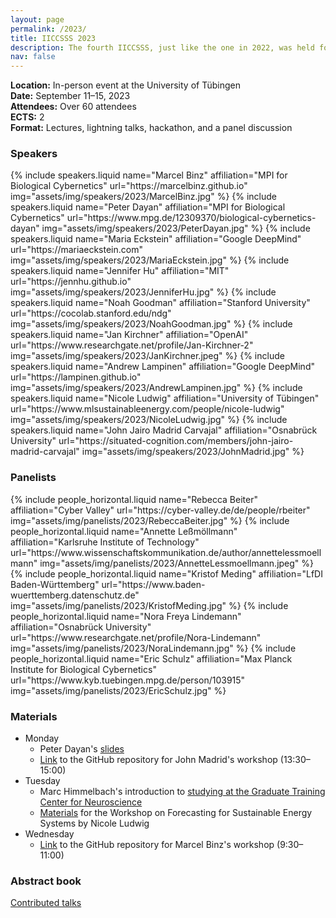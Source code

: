 ```yaml
---
layout: page
permalink: /2023/
title: IICCSSS 2023
description: The fourth IICCSSS, just like the one in 2022, was held for an entire week in Tübingen, Germany
nav: false
---
```



**Location:** In-person event at the University of Tübingen  
**Date:** September 11–15, 2023  
**Attendees:** Over 60 attendees  
**ECTS:** 2  
**Format:** Lectures, lightning talks, hackathon, and a panel discussion


### Speakers

<div class="projects">
  <div class="container">
      <div class="row row-cols-1 row-cols-md-4">
      {% include speakers.liquid name="Marcel Binz" affiliation="MPI for Biological Cybernetics" url="https://marcelbinz.github.io" img="assets/img/speakers/2023/MarcelBinz.jpg" %}
      {% include speakers.liquid name="Peter Dayan" affiliation="MPI for Biological Cybernetics" url="https://www.mpg.de/12309370/biological-cybernetics-dayan" img="assets/img/speakers/2023/PeterDayan.jpg" %}
      {% include speakers.liquid name="Maria Eckstein" affiliation="Google DeepMind" url="https://mariaeckstein.com" img="assets/img/speakers/2023/MariaEckstein.jpg" %}
      {% include speakers.liquid name="Jennifer Hu" affiliation="MIT" url="https://jennhu.github.io" img="assets/img/speakers/2023/JenniferHu.jpg" %}
      {% include speakers.liquid name="Noah Goodman" affiliation="Stanford University" url="https://cocolab.stanford.edu/ndg" img="assets/img/speakers/2023/NoahGoodman.jpg" %}
      {% include speakers.liquid name="Jan Kirchner" affiliation="OpenAI" url="https://www.researchgate.net/profile/Jan-Kirchner-2" img="assets/img/speakers/2023/JanKirchner.jpeg" %}
      {% include speakers.liquid name="Andrew Lampinen" affiliation="Google DeepMind" url="https://lampinen.github.io" img="assets/img/speakers/2023/AndrewLampinen.jpg" %}
      {% include speakers.liquid name="Nicole Ludwig" affiliation="University of Tübingen" url="https://www.mlsustainableenergy.com/people/nicole-ludwig" img="assets/img/speakers/2023/NicoleLudwig.jpg" %}
      {% include speakers.liquid name="John Jairo Madrid Carvajal" affiliation="Osnabrück University" url="https://situated-cognition.com/members/john-jairo-madrid-carvajal" img="assets/img/speakers/2023/JohnMadrid.jpg" %}
      </div>
  </div>
</div>


### Panelists

<div class="projects">
  <div class="container">
      <div class="row row-cols-2 projects pt-3 pb-3">
      {% include people_horizontal.liquid name="Rebecca Beiter" affiliation="Cyber Valley" url="https://cyber-valley.de/de/people/rbeiter" img="assets/img/panelists/2023/RebeccaBeiter.jpg" %}
      {% include people_horizontal.liquid name="Annette Leßmöllmann" affiliation="Karlsruhe Institute of Technology" url="https://www.wissenschaftskommunikation.de/author/annettelessmoellmann" img="assets/img/panelists/2023/AnnetteLessmoellmann.jpeg" %}
      {% include people_horizontal.liquid name="Kristof Meding" affiliation="LfDI Baden-Württemberg" url="https://www.baden-wuerttemberg.datenschutz.de" img="assets/img/panelists/2023/KristofMeding.jpg" %}
      {% include people_horizontal.liquid name="Nora Freya Lindemann" affiliation="Osnabrück University" url="https://www.researchgate.net/profile/Nora-Lindemann" img="assets/img/panelists/2023/NoraLindemann.jpg" %}
      {% include people_horizontal.liquid name="Eric Schulz" affiliation="Max Planck Institute for Biological Cybernetics" url="https://www.kyb.tuebingen.mpg.de/person/103915" img="assets/img/panelists/2023/EricSchulz.jpg" %}
      </div>
  </div>
</div>


### Materials

* Monday  
    - Peter Dayan's [slides](/assets/pdf/dayan_risk.pdf)  
    - [Link](https://github.com/JohnMadrid/IICCSSS-workshop) to the GitHub repository for John Madrid's workshop (13:30–15:00)   
* Tuesday   
    - Marc Himmelbach's introduction to [studying at the Graduate Training Center for Neuroscience](/assets/pdf/Marc_Himmelbach_Studying_at_the_GTC_IICCSSS_2023.pdf)
    - [Materials](https://colab.research.google.com/drive/1mFE-UijB18O72RqQgjarryb7accvbRtJ?usp=sharing) for the Workshop on Forecasting for Sustainable Energy Systems by Nicole Ludwig
* Wednesday   
    - [Link](https://github.com/marcelbinz/GPTs-and-how-to-prompt-them/tree/main) to the GitHub repository for Marcel Binz's workshop (9:30–11:00)   


### Abstract book

[Contributed talks](/assets/pdf/2023-abstract-book.pdf)


